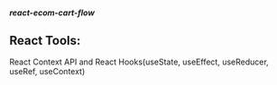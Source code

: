 ##### react-ecom-cart-flow

React Tools:
------------------
React Context API and React Hooks(useState, useEffect, useReducer, useRef, useContext) 

